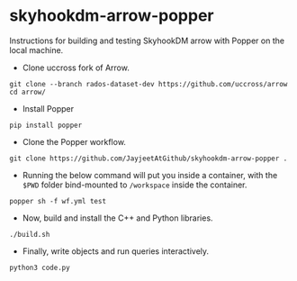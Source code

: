 # skyhookdm-arrow-popper


Instructions for building and testing SkyhookDM arrow with Popper on the local machine.

* Clone uccross fork of Arrow.
```
git clone --branch rados-dataset-dev https://github.com/uccross/arrow
cd arrow/
```

* Install Popper
```
pip install popper
```

* Clone the Popper workflow.
```
git clone https://github.com/JayjeetAtGithub/skyhookdm-arrow-popper .
```

* Running the below command will put you inside a container, with the `$PWD` folder bind-mounted to `/workspace` inside the container.
```
popper sh -f wf.yml test
```

* Now, build and install the C++ and Python libraries.
```
./build.sh
```

* Finally, write objects and run queries interactively.
```
python3 code.py
```

